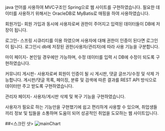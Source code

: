 java 언어를 사용하여 MVC구조인 Spring으로 웹 사이트를 구현하였습니다. 필요한 데이터를 사용하기 위해서는 OracleDB로  MyBatis로 매핑을 하여 사용하였습니다.

회원가입- 회원 가입과 동시에 사용자로써 권한이 주어지고 입력된 데이터들이 DB에 저장이 됩니다.

로그인-  스프링 시큐리티를 이용 하였으며 사용자에 대해 권한이 인증이 된다면 로그인이 됩니다. 로그인시 db에 저장된 권한(사용자/관리자)에 따라 사용 기능을 구분합니다.

마이 페이지- 본인일 경우에만 가능하며, 수정 데이터를 입력 시 DB에 수정이 되도록 구현하였습니다.

커뮤니티 게시판- 사용자로써 회원이 인증이 될 시 게시판, 댓글 글쓰기/수정 및 삭제 가능합니다. 게시판/댓글 목록, 페이징, 분류 및 검색에 따른 결과를 REST API 방식으로 데이터만 주고 받도록 구현하였습니다.

관리자 페이지- 사용자/게시판 삭제 및 복구 기능을 구현하였습니다.

사용자가 필요로 하는 기능만을 구현했기에 쉽고 편리하게 사용할 수 있으며, 취업생들끼리 정보 및 팁들을 소통하며 도움이 되어 성공적인 취업을 도모하는 웹 사이트입니다.



##<스크린 샷>
![mainChart](https://user-images.githubusercontent.com/66732896/112921058-11a92200-9145-11eb-9a70-7602fde512a9.png)
